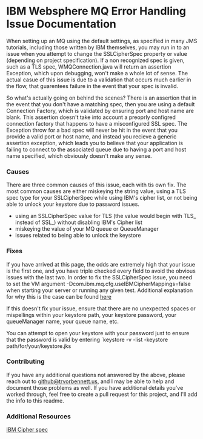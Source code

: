 # IBM Websphere MQ Error Handling Issue Documentation

When setting up an MQ using the default settings, as specified in many JMS tutorials, including those written by IBM themselves, you may run in to an issue when you attempt to change the SSLCipherSpec property or value (depending on project specification). If a non recognized spec is given, such as a TLS spec, WMQConnection.java will return an assertion Exception, which upon debugging, won't make a whole lot of sense. The actual casue of this issue is due to a validation that occurs much earlier in the flow, that guarentees failure in the event that your spec is invalid.

So what's actually going on behind the scenes? There is an assertion that in the event that you don't have a matching spec, then you are using a default Connection Factory, which is validated by ensuring port and host name are blank. This assertion doesn't take into account a preoprly configred connection factory that happens to have a misconfigured SSL spec. The Exception throw for a bad spec will never be hit in the event that you provide a valid port or host name, and instead you recieve a generic assertion exception, which leads you to believe that your application is failing to connect to the associated queue due to having a port and host name specified, which obviously doesn't make any sense.

### Causes

There are three common causes of this issue, each with tis own fix.
The most common causes are either miskeying the string value, using a TLS spec type for your SSLCipherSpec while using IBM's cipher list, or not being able to unlock your keystore due to password issues.

* using an SSLCipherSpec value for TLS (the value would begin with TLS_ instead of SSL_) without disabling IBM's Cipher list
* miskeying the value of your MQ queue or QueueManager
* issues related to being able to unlock the keystore

### Fixes

If you have arrived at this page, the odds are extremely high that your issue is the first one, and you have triple checked every field to avoid the obvious issues with the last two. In order to fix the SSLCipherSpec issue, you need to set the VM argument  -Dcom.ibm.mq.cfg.useIBMCipherMappings=false when starting your server or running any given test. Additional explanation for why this is the case can be found [here](https://developer.ibm.com/answers/questions/178651/what-tls-ciphersuites-are-supported-when-connectin.html)

If this doesn't fix your issue, ensure that there are no unexpected spaces or mispellings within your keystore path, your keystore password, your queueManager name, your queue name, etc.

You can attempt to open your keystore with your password just to ensure that the password is valid by entering
`keystore -v -list -keystore path/for/your/keystore.jks

### Contributing

If you have any additional questions not answered by the above, please reach out to github@trvorbennett.us, and I may be able to help and document those problems as well. If you have additional details you've worked through, feel free to create a pull request for this project, and I'll add the info to this readme.

### Additional Resources

[IBM Cipher spec](https://www.ibm.com/support/knowledgecenter/en/SSEQTJ_8.5.5/com.ibm.websphere.ihs.doc/ihs/rihs_ciphspec.html)

